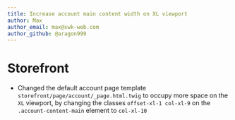 ```yaml
---
title: Increase account main content width on XL viewport
author: Max
author_email: max@swk-web.com
author_github: @aragon999
---
```

# Storefront
* Changed the default account page template `storefront/page/account/_page.html.twig` to occupy more space on the `XL` viewport, by changing the classes `offset-xl-1 col-xl-9` on the `.account-content-main` element to `col-xl-10`
